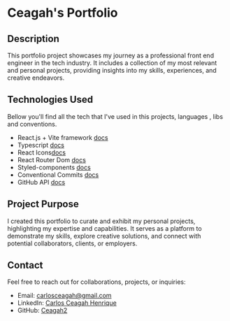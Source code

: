 # Ceagah's Portfolio

## Description

This portfolio project showcases my journey as a professional front end engineer in the tech industry. It includes a collection of my most relevant and personal projects, providing insights into my skills, experiences, and creative endeavors.

## Technologies Used

Bellow you'll find all the tech that I've used in this projects, languages , libs and conventions.

- React.js + Vite framework [docs](https://vitejs.dev/)
- Typescript [docs](https://www.typescriptlang.org/)
- React Icons[docs](https://www.npmjs.com/package/react-icons)
- React Router Dom [docs](https://www.npmjs.com/package/react-router-dom)
- Styled-components [docs](https://styled-components.com/)
- Conventional Commits [docs](https://www.conventionalcommits.org/pt-br/v1.0.0/)
- GitHub API [docs](https://docs.github.com/pt/rest)

## Project Purpose

I created this portfolio to curate and exhibit my personal projects, highlighting my expertise and capabilities. It serves as a platform to demonstrate my skills, explore creative solutions, and connect with potential collaborators, clients, or employers.

## Contact

Feel free to reach out for collaborations, projects, or inquiries:

- Email: [carlosceagah@gmail.com](mailto:carlosceagah@gmail.com)
- LinkedIn: [Carlos Ceagah Henrique](https://www.linkedin.com/in/carlosceagah/)
- GitHub: [Ceagah2](https://github.com/Ceagah2)
